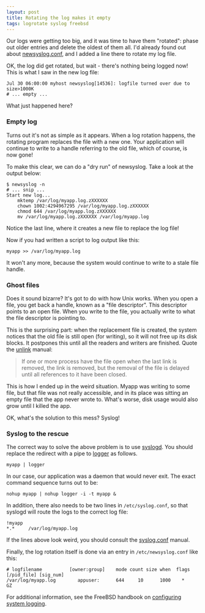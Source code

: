 ```yaml
---
layout: post
title: Rotating the log makes it empty
tags: logrotate syslog freebsd
---
```


Our logs were getting too big, and it was time to have them "rotated":
phase out older entries and delete the oldest of them all.  I'd
already found out about [newsyslog.conf](https://www.freebsd.org/cgi/man.cgi?query=newsyslog.conf&apropos=0&sektion=5&manpath=FreeBSD+8.4-RELEASE&arch=default&format=html), and I added a line there to
rotate my log file.

OK, the log did get rotated, but wait - there's nothing being logged
now!  This is what I saw in the new log file:

```
Jul 30 06:00:00 myhost newsyslog[14536]: logfile turned over due to size>1000K
# ... empty ...
```

What just happened here?

### Empty log

Turns out it's not as simple as it appears.  When a log rotation
happens, the rotating program replaces the file with a new one.  Your
application will continue to write to a handle referring to the old
file, which of course, is now gone!

To make this clear, we can do a "dry run" of newsyslog.  Take a look
at the output below:

```
$ newsyslog -n
# ... snip ...
Start new log...
	mktemp /var/log/myapp.log.zXXXXXX
	chown 1002:4294967295 /var/log/myapp.log.zXXXXXX
	chmod 644 /var/log/myapp.log.zXXXXXX
	mv /var/log/myapp.log.zXXXXXX /var/log/myapp.log
```

Notice the last line, where it creates a new file to replace the log
file!

Now if you had written a script to log output like this:

```
myapp >> /var/log/myapp.log
```

It won't any more, because the system would continue to write to a
stale file handle.

### Ghost files

Does it sound bizarre?  It's got to do with how Unix works.  When you
open a file, you get back a handle, known as a "file descriptor".
This descriptor points to an open file.  When you write to the file,
you actually write to what the file descriptor is pointing to.

This is the surprising part: when the replacement file is created, the
system notices that the old file is still open (for writing), so it
will not free up its disk blocks.  It postpones this until all the
readers and writers are finished.  Quote the [unlink](https://www.freebsd.org/cgi/man.cgi?query=unlink&apropos=0&sektion=2&manpath=FreeBSD+8.4-RELEASE&arch=default&format=html) manual:

> If one or more process have the file open when the last link is
removed, the link is removed, but the removal of the file is delayed
until all references to it have been closed.

This is how I ended up in the weird situation.  Myapp was writing to
some file, but that file was not really accessible, and in its place
was sitting an empty file that the app never wrote to.  What's worse,
disk usage would also grow until I killed the app.

OK, what's the solution to this mess?  Syslog!

### Syslog to the rescue

The correct way to solve the above problem is to use
[syslogd](https://www.freebsd.org/cgi/man.cgi?query=syslogd&apropos=0&sektion=8&manpath=FreeBSD+8.4-RELEASE&arch=default&format=html).
You should replace the redirect with a pipe to
[logger](https://www.freebsd.org/cgi/man.cgi?query=logger&apropos=0&sektion=0&manpath=FreeBSD+8.4-RELEASE&arch=default&format=html)
as follows.

```
myapp | logger
```

In our case, our application was a daemon that would never exit.  The
exact command sequence turns out to be:

```
nohup myapp | nohup logger -i -t myapp &
```

In addition, there also needs to be two lines in `/etc/syslog.conf`,
so that syslogd will route the logs to the correct log file:

```
!myapp
*.*     /var/log/myapp.log
```

If the lines above look weird, you should consult the
[syslog.conf](https://www.freebsd.org/cgi/man.cgi?query=syslog.conf&apropos=0&sektion=5&manpath=FreeBSD+8.4-RELEASE&arch=default&format=html)
manual.

Finally, the log rotation itself is done via an entry in
`/etc/newsyslog.conf` like this:

```
# logfilename          [owner:group]    mode count size when  flags [/pid_file] [sig_num]
/var/log/myapp.log        appuser:      644     10      1000    *       GZ
```

For additional information, see the FreeBSD handbook on
[configuring system logging](https://www.freebsd.org/doc/handbook/configtuning-syslog.html).
